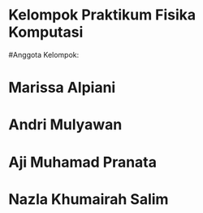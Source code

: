 # Kelompok Praktikum Fisika Komputasi
#Anggota Kelompok:
#
# Marissa Alpiani
# Andri Mulyawan
# Aji Muhamad Pranata
# Nazla Khumairah Salim
